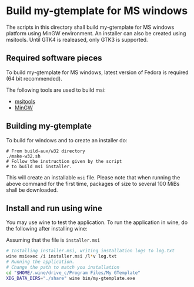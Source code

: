 # Build my-gtemplate for MS windows

The scripts in this directory shall build my-gtemplate
for MS windows platform using MinGW environment.  An
installer can also be created using msitools.
Until GTK4 is realeased, only GTK3 is supported.

## Required software pieces

To build my-gtemplate for MS windows, latest version
of Fedora is required (64 bit recommended).


The following tools are used to build msi:
* [msitools](https://wiki.gnome.org/msitools)
* [MinGW](http://www.mingw.org)


## Building my-gtemplate

To build for windows and to create an installer do:

```
# From build-aux/w32 directory
./make-w32.sh
# Follow the instruction given by the script
# to build msi installer.
```

This will create an installable `msi` file.  Please note that
when running the above command for the first time, packages of
size to several 100 MiBs shall be downloaded.


## Install and run using wine

You may use wine to test the application.  To run the application
in wine, do the following after installing wine:

Assuming that the file is `installer.msi`

```sh
# Installing installer.msi, writing installation logs to log.txt
wine msiexec /i installer.msi /l*v log.txt
# Running the application.
# Change the path to match you installation
cd "$HOME/.wine/drive_c/Program Files/My GTemplate"
XDG_DATA_DIRS="./share" wine bin/my-gtemplate.exe
```

